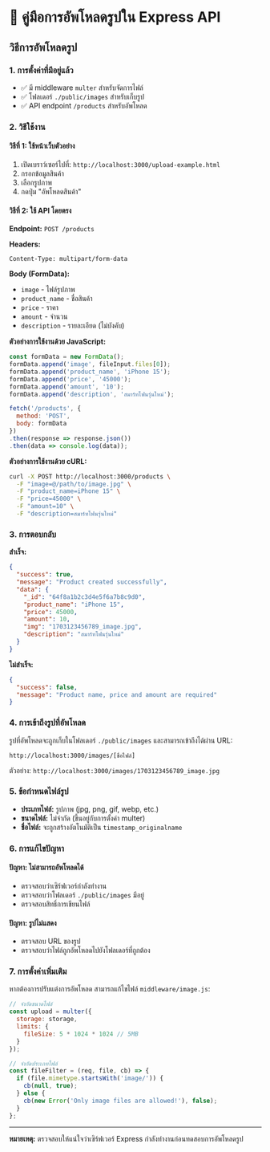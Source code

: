 # 📸 คู่มือการอัพโหลดรูปใน Express API

## วิธีการอัพโหลดรูป

### 1. **การตั้งค่าที่มีอยู่แล้ว**
- ✅ มี middleware `multer` สำหรับจัดการไฟล์
- ✅ โฟลเดอร์ `./public/images` สำหรับเก็บรูป
- ✅ API endpoint `/products` สำหรับอัพโหลด

### 2. **วิธีใช้งาน**

#### **วิธีที่ 1: ใช้หน้าเว็บตัวอย่าง**
1. เปิดเบราว์เซอร์ไปที่: `http://localhost:3000/upload-example.html`
2. กรอกข้อมูลสินค้า
3. เลือกรูปภาพ
4. กดปุ่ม "อัพโหลดสินค้า"

#### **วิธีที่ 2: ใช้ API โดยตรง**

**Endpoint:** `POST /products`

**Headers:**
```
Content-Type: multipart/form-data
```

**Body (FormData):**
- `image` - ไฟล์รูปภาพ
- `product_name` - ชื่อสินค้า
- `price` - ราคา
- `amount` - จำนวน
- `description` - รายละเอียด (ไม่บังคับ)

**ตัวอย่างการใช้งานด้วย JavaScript:**
```javascript
const formData = new FormData();
formData.append('image', fileInput.files[0]);
formData.append('product_name', 'iPhone 15');
formData.append('price', '45000');
formData.append('amount', '10');
formData.append('description', 'สมาร์ทโฟนรุ่นใหม่');

fetch('/products', {
  method: 'POST',
  body: formData
})
.then(response => response.json())
.then(data => console.log(data));
```

**ตัวอย่างการใช้งานด้วย cURL:**
```bash
curl -X POST http://localhost:3000/products \
  -F "image=@/path/to/image.jpg" \
  -F "product_name=iPhone 15" \
  -F "price=45000" \
  -F "amount=10" \
  -F "description=สมาร์ทโฟนรุ่นใหม่"
```

### 3. **การตอบกลับ**

**สำเร็จ:**
```json
{
  "success": true,
  "message": "Product created successfully",
  "data": {
    "_id": "64f8a1b2c3d4e5f6a7b8c9d0",
    "product_name": "iPhone 15",
    "price": 45000,
    "amount": 10,
    "img": "1703123456789_image.jpg",
    "description": "สมาร์ทโฟนรุ่นใหม่"
  }
}
```

**ไม่สำเร็จ:**
```json
{
  "success": false,
  "message": "Product name, price and amount are required"
}
```

### 4. **การเข้าถึงรูปที่อัพโหลด**

รูปที่อัพโหลดจะถูกเก็บในโฟลเดอร์ `./public/images` และสามารถเข้าถึงได้ผ่าน URL:
```
http://localhost:3000/images/[ชื่อไฟล์]
```

ตัวอย่าง: `http://localhost:3000/images/1703123456789_image.jpg`

### 5. **ข้อกำหนดไฟล์รูป**

- **ประเภทไฟล์:** รูปภาพ (jpg, png, gif, webp, etc.)
- **ขนาดไฟล์:** ไม่จำกัด (ขึ้นอยู่กับการตั้งค่า multer)
- **ชื่อไฟล์:** จะถูกสร้างอัตโนมัติเป็น `timestamp_originalname`

### 6. **การแก้ไขปัญหา**

#### **ปัญหา: ไม่สามารถอัพโหลดได้**
- ตรวจสอบว่าเซิร์ฟเวอร์กำลังทำงาน
- ตรวจสอบว่าโฟลเดอร์ `./public/images` มีอยู่
- ตรวจสอบสิทธิ์การเขียนไฟล์

#### **ปัญหา: รูปไม่แสดง**
- ตรวจสอบ URL ของรูป
- ตรวจสอบว่าไฟล์ถูกอัพโหลดไปยังโฟลเดอร์ที่ถูกต้อง

### 7. **การตั้งค่าเพิ่มเติม**

หากต้องการปรับแต่งการอัพโหลด สามารถแก้ไขไฟล์ `middleware/image.js`:

```javascript
// จำกัดขนาดไฟล์
const upload = multer({ 
  storage: storage,
  limits: {
    fileSize: 5 * 1024 * 1024 // 5MB
  }
});

// จำกัดประเภทไฟล์
const fileFilter = (req, file, cb) => {
  if (file.mimetype.startsWith('image/')) {
    cb(null, true);
  } else {
    cb(new Error('Only image files are allowed!'), false);
  }
};
```

---

**หมายเหตุ:** ตรวจสอบให้แน่ใจว่าเซิร์ฟเวอร์ Express กำลังทำงานก่อนทดสอบการอัพโหลดรูป 